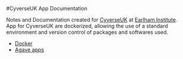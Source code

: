#CyverseUK App Documentation

Notes and Documentation created for <a href=http://cyverseuk.org/>CyverseUK</a> at <a href=http://www.earlham.ac.uk/>Earlham Institute</a>.  
App for CyverseUK are dockerized, allowing the use of a standard environment and version control of packages and softwares used.

* <a href="https://github.com/cyverseuk/Documentation/blob/master/Docker.md">Docker</a>
* <a href="https://github.com/cyverseuk/Documentation/blob/master/Agave_app.md">Agave apps</a>
